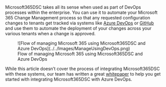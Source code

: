 Microsoft365DSC takes all its sense when used as part of DevOps processes within the enterprise. You can use it to automate your Microsoft 365 Change Management process so that any requested configuration changes to tenants get tracked via systems like <a href="https://azure.microsoft.com/en-us/services/devops" target="_blank">Azure DevOps</a> or <a href="https://github.com/" target="_blank">GitHub</a> and use them to automate the deployment of your changes across your various tenants when a change is approved.

<figure markdown>
  ![Flow of managing Microsoft 365 using Microsoft365DSC and Azure DevOps](../../Images/ManageUsingDevOps.png)
  <figcaption>Flow of managing Microsoft 365 using Microsoft365DSC and Azure DevOps</figcaption>
</figure>

While this article doesn’t cover the process of integrating Microsoft365DSC with these systems, our team has written a great <a href="https://office365dsc.azurewebsites.net/Pages/Resources/Whitepapers/Managing Microsoft 365 with Microsoft365Dsc and Azure DevOps.pdf">whitepaper</a> to help you get started with integrating Microsoft365DSC with Azure DevOps.
